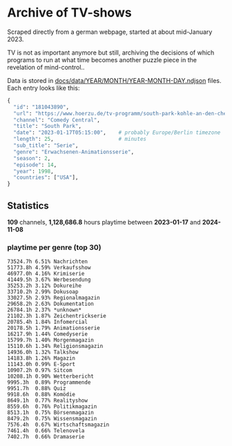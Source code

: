 # Archive of TV-shows

Scraped directly from a german webpage, started at about mid-January 2023.

TV is not as important anymore but still, archiving the decisions of which programs to run at what time
becomes another puzzle piece in the revelation of mind-control.. 

Data is stored in [docs/data/YEAR/MONTH/YEAR-MONTH-DAY.ndjson](docs/data/) files. 
Each entry looks like this:

```python
{
  "id": "181043890", 
  "url": "https://www.hoerzu.de/tv-programm/south-park-kohle-an-den-chefkoch/bid_181043890/", 
  "channel": "Comedy Central", 
  "title": "South Park", 
  "date": "2023-01-17T05:15:00",    # probably Europe/Berlin timezone 
  "length": 25,                     # minutes 
  "sub_title": "Serie", 
  "genre": "Erwachsenen-Animationsserie", 
  "season": 2, 
  "episode": 14, 
  "year": 1998, 
  "countries": ["USA"],
}
```

## Statistics

**109** channels, **1,128,686.8** hours playtime between **2023-01-17** and **2024-11-08**


### playtime per genre (top 30)

    73524.7h 6.51% Nachrichten
    51773.8h 4.59% Verkaufsshow
    46977.0h 4.16% Krimiserie
    41449.5h 3.67% Werbesendung
    35253.2h 3.12% Dokureihe
    33710.2h 2.99% Dokusoap
    33027.5h 2.93% Regionalmagazin
    29658.2h 2.63% Dokumentation
    26784.1h 2.37% *unknown*
    21102.3h 1.87% Zeichentrickserie
    20785.4h 1.84% Infomercial
    20178.5h 1.79% Animationsserie
    16217.9h 1.44% Comedyserie
    15799.7h 1.40% Morgenmagazin
    15110.6h 1.34% Religionsmagazin
    14936.0h 1.32% Talkshow
    14183.8h 1.26% Magazin
    11143.0h 0.99% E-Sport
    10907.2h 0.97% Sitcom
    10208.1h 0.90% Wetterbericht
    9995.3h  0.89% Programmende
    9951.7h  0.88% Quiz
    9918.6h  0.88% Komödie
    8649.1h  0.77% Realityshow
    8559.6h  0.76% Politikmagazin
    8513.1h  0.75% Börsenmagazin
    8479.2h  0.75% Wissensmagazin
    7576.4h  0.67% Wirtschaftsmagazin
    7461.4h  0.66% Telenovela
    7402.7h  0.66% Dramaserie
